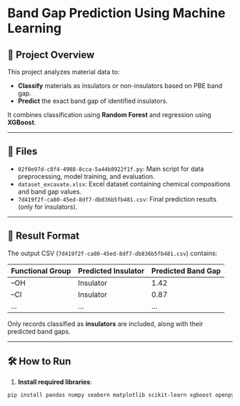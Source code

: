 # Band Gap Prediction Using Machine Learning

## 📌 Project Overview

This project analyzes material data to:
- **Classify** materials as insulators or non-insulators based on PBE band gap.
- **Predict** the exact band gap of identified insulators.

It combines classification using **Random Forest** and regression using **XGBoost**.

---

## 📁 Files

- `02f0e97d-c8f4-4988-8cca-5a44b8922f1f.py`: Main script for data preprocessing, model training, and evaluation.
- `dataset_excavate.xlsx`: Excel dataset containing chemical compositions and band gap values.
- `7d419f2f-ca80-45ed-8df7-db836b5fb481.csv`: Final prediction results (only for insulators).

---

## 🧪 Result Format

The output CSV (`7d419f2f-ca80-45ed-8df7-db836b5fb481.csv`) contains:

| Functional Group | Predicted Insulator | Predicted Band Gap |
|------------------|---------------------|---------------------|
| –OH              | Insulator           | 1.42                |
| –Cl              | Insulator           | 0.87                |
| ...              | ...                 | ...                 |

Only records classified as **insulators** are included, along with their predicted band gaps.

---

## 🛠 How to Run

1. **Install required libraries**:

```bash
pip install pandas numpy seaborn matplotlib scikit-learn xgboost openpyxl
